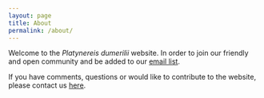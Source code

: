 ```yaml
---
layout: page
title: About
permalink: /about/
---
```


Welcome to the *Platynereis dumerilii* website. In order to join our friendly and open community and be added to our [email list](/resources/email_subscription/).

If you have comments, questions or would like to contribute to the website, please contact us [here](https://github.com/platynereis/platynereis.github.io/issues/new).
